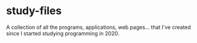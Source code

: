 # study-files

A collection of all the programs, applications, web pages... that I've created since I started studying programming in 2020.
